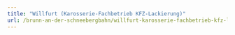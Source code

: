 ```yaml
---
title: "Willfurt (Karosserie-Fachbetrieb KFZ-Lackierung)"
url: /brunn-an-der-schneebergbahn/willfurt-karosserie-fachbetrieb-kfz-lackierung/
---
```

